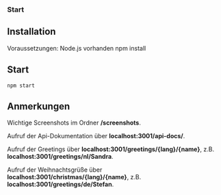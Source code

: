 ### Start

## Installation

Voraussetzungen: Node.js vorhanden
npm install

## Start

    npm start

## Anmerkungen

Wichtige Screenshots im Ordner **/screenshots**.

Aufruf der Api-Dokumentation über **localhost:3001/api-docs/**.

Aufruf der Greetings über **localhost:3001/greetings/{lang}/{name}**, z.B. **localhost:3001/greetings/nl/Sandra**.

Aufruf der Weihnachtsgrüße über **localhost:3001/christmas/{lang}/{name}**, z.B. **localhost:3001/greetings/de/Stefan**.
